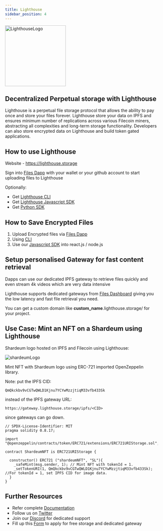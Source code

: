 ```yaml
---
title: Lighthouse
sidebar_position: 4
---
```


<img src="https://gateway.lighthouse.storage/ipfs/Qmc5LnkF1QwTst5ikoZyT5yZRzdsuijB5n95eLTDeFNTwb" alt="LighthouseLogo" height="200" />

## Decentralized Perpetual storage with Lighthouse

Lighthouse is a perpetual file storage protocol that allows the ability to pay once and store your files forever. Lighthouse store your data on IPFS and ensures minimum number of replications across various Filecoin miners, abstracting all complexities and long-term storage functionality. Developers can also store encrypted data on Lighthouse and build token gated applications.

## How to use Lighthouse

Website -  https://lighthouse.storage

Sign into [Files Dapp](https://files.lighthouse.storage/) with your wallet or your github account to start uploading files to Lighthouse

Optionally:
- Get [Lighthouse CLI](https://lighthouse-1.gitbook.io/lighthouse-1/cli-tool/overview)
- Get [Lighthouse Javascript SDK](https://lighthouse-1.gitbook.io/lighthouse-1/lighthouse-sdk/overview)
- Get [Python SDK](https://pypi.org/project/lighthouseweb3/)

## How to Save Encrypted Files
1. Upload Encrypted files via [Files Dapp](https://files.lighthouse.storage/)
2. Using [CLI](https://lighthouse-1.gitbook.io/lighthouse-1/cli-tool/cli-commands/deploy-encrypted)
3. Use our [Javascript SDK](https://lighthouse-1.gitbook.io/lighthouse-1/lighthouse-sdk/code-examples) into react.js / node.js


## Setup personalised Gateway for fast content retrieval

Dapps can use our dedicated IPFS gateway to retrieve files quickly and even stream 4k videos which are very data intensive 

Lighthouse supports dedicated gateways from [Files Dashboard](https://files.lighthouse.storage) giving you the low latency and fast file retrieval you need. 

You can get a custom domain like <b>custom_name</b>.lighthouse.storage/ for your project.

## Use Case: Mint an NFT on a Shardeum using Lighthouse

Shardeum logo hosted on IPFS and Filecoin using Lighthouse:

<img src="https://gateway.lighthouse.storage/ipfs/QmQkckbv9vCGTwQWLD1Kjnu7YCYwMzzjtiqM33vfb433Sk" alt="shardeumLogo" />

Mint NFT with Shardeum logo using ERC-721 imported OpenZeppelin library.

Note: put the IPFS CID: 

	QmQkckbv9vCGTwQWLD1Kjnu7YCYwMzzjtiqM33vfb433Sk
	
instead of the IPFS gateway URL:

    https://gateway.lighthouse.storage/ipfs/<CID>

since gateways can go down.

<Tabs>
  <TabItem value="solidity" label="Solidity" default>

    // SPDX-License-Identifier: MIT
    pragma solidity 0.8.17;

    import "@openzeppelin/contracts/token/ERC721/extensions/ERC721URIStorage.sol";

    contract ShardeumNFT is ERC721URIStorage {

      constructor() ERC721 ("shardeumNFT", "SL"){
        _safeMint(msg.sender, 1); // Mint NFT with tokenId = 1.
        _setTokenURI(1, QmQkckbv9vCGTwQWLD1Kjnu7YCYwMzzjtiqM33vfb433Sk); //For tokenId = 1, set IPFS CID for image data.
      }
    }
  </TabItem>
</Tabs>


## Further Resources
- Refer complete [Documentation](https://www.lighthouse.storage/documentation)
- Follow us on [Twitter](https://twitter.com/LighthouseWeb3)
- Join our [Discord](https://discord.com/invite/c4a4CGCdJG) for dedicated support
- Fill up this [Form](https://airtable.com/shrPFC2TgojuOAYO4) to apply for free storage and dedicated gateway
